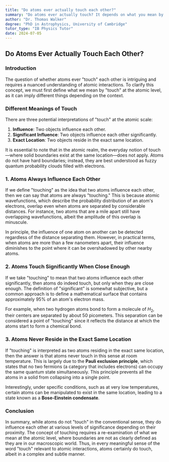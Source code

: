 ```yaml
---
title: "Do atoms ever actually touch each other?"
summary: "Do atoms ever actually touch? It depends on what you mean by 'touch'. Atoms don't have hard boundaries, but their wavefunctions overlap, meaning they always influence each other. Atoms touch significantly when they're close enough to interact, like forming chemical bonds. However, due to the Pauli exclusion principle, atoms never occupy the same location at room temperature."
author: "Dr. Thomas Walker"
degree: "PhD in Astrophysics, University of Cambridge"
tutor_type: "IB Physics Tutor"
date: 2024-07-05
---
```


## Do Atoms Ever Actually Touch Each Other?

### Introduction

The question of whether atoms ever "touch" each other is intriguing and requires a nuanced understanding of atomic interactions. To clarify this concept, we must first define what we mean by "touch" at the atomic level, as it can imply different things depending on the context.

### Different Meanings of Touch

There are three potential interpretations of "touch" at the atomic scale:

1. **Influence**: Two objects influence each other.
2. **Significant Influence**: Two objects influence each other significantly.
3. **Exact Location**: Two objects reside in the exact same location.

It is essential to note that in the atomic realm, the everyday notion of touch—where solid boundaries exist at the same location—does not apply. Atoms do not have hard boundaries; instead, they are best understood as fuzzy quantum probability clouds filled with electrons.

### 1. Atoms Always Influence Each Other

If we define "touching" as the idea that two atoms influence each other, then we can say that atoms are always "touching." This is because atomic wavefunctions, which describe the probability distribution of an atom's electrons, overlap even when atoms are separated by considerable distances. For instance, two atoms that are a mile apart still have overlapping wavefunctions, albeit the amplitude of this overlap is minuscule.

In principle, the influence of one atom on another can be detected regardless of the distance separating them. However, in practical terms, when atoms are more than a few nanometers apart, their influence diminishes to the point where it can be overshadowed by other nearby atoms.

### 2. Atoms Touch Significantly When Close Enough

If we take "touching" to mean that two atoms influence each other significantly, then atoms do indeed touch, but only when they are close enough. The definition of "significant" is somewhat subjective, but a common approach is to define a mathematical surface that contains approximately 95% of an atom's electron mass.

For example, when two hydrogen atoms bond to form a molecule of $H_2$, their centers are separated by about $50$ picometers. This separation can be considered a point of "touching" since it reflects the distance at which the atoms start to form a chemical bond.

### 3. Atoms Never Reside in the Exact Same Location

If "touching" is interpreted as two atoms residing in the exact same location, then the answer is that atoms never touch in this sense at room temperature. This is largely due to the **Pauli exclusion principle**, which states that no two fermions (a category that includes electrons) can occupy the same quantum state simultaneously. This principle prevents all the atoms in a solid from collapsing into a single point.

Interestingly, under specific conditions, such as at very low temperatures, certain atoms can be manipulated to exist in the same location, leading to a state known as a **Bose-Einstein condensate**.

### Conclusion

In summary, while atoms do not "touch" in the conventional sense, they do influence each other at various levels of significance depending on their proximity. The concept of touching requires a re-examination of what we mean at the atomic level, where boundaries are not as clearly defined as they are in our macroscopic world. Thus, in every meaningful sense of the word "touch" relevant to atomic interactions, atoms certainly do touch, albeit in a complex and subtle manner.
    